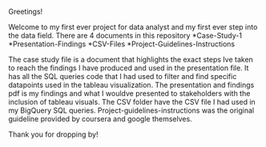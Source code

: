 Greetings!

Welcome to my first ever project for data analyst and my first ever step into the data field. There are 4 documents in this repository
*Case-Study-1
*Presentation-Findings
*CSV-Files
*Project-Guidelines-Instructions

The case study file is a document that highlights the exact steps Ive taken to reach the findings I have produced and used in the presentation file. It has all the SQL queries code that I had used to filter and find specific datapoints used in the tableau visualization.
The presentation and findings pdf is my findings and what I wouldve presented to stakeholders with the inclusion of tableau visuals.
The CSV folder have the CSV file I had used in my BigQuery SQL queries.
Project-guidelines-instructions was the original guideline provided by coursera and google themselves.

Thank you for dropping by!
